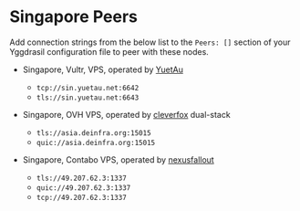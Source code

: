 # Singapore Peers

Add connection strings from the below list to the `Peers: []` section of your
Yggdrasil configuration file to peer with these nodes.

* Singapore, Vultr, VPS, operated by [YuetAu](https://yuetau.net)
  * `tcp://sin.yuetau.net:6642`
  * `tls://sin.yuetau.net:6643`

* Singapore, OVH VPS, operated by [cleverfox](https://github.com/cleverfox/) dual-stack
  * `tls://asia.deinfra.org:15015`
  * `quic://asia.deinfra.org:15015`

* Singapore, Contabo VPS, operated by [nexusfallout](https://github.com/nexusfallout/)
  * `tls://49.207.62.3:1337`
  * `quic://49.207.62.3:1337`
  * `tcp://49.207.62.3:1337`
